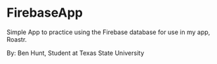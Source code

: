 # FirebaseApp 
Simple App to practice using the Firebase database for use in my app, Roastr.

By: Ben Hunt, Student at Texas State University
